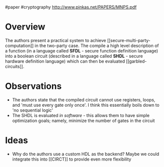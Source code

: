 #paper #cryptography 
http://www.pinkas.net/PAPERS/MNPS.pdf
# Overview
The authors present a practical system to achieve [[secure-multi-party-computation]] in the two-party case. The compile a high level description of a function (in a language called **SFDL** - secure function definition language) into a boolean circuit (described in a language called **SHDL** - secure hardware definition language) which can then be evaluated [[garbled-circuits]].
# Observations
- The authors state that the compiled circuit cannot use registers, loops, and 'must use every gate only once'. I think this essentially boils down to 'no sequential logic'
- The SHDL is evaluated *in software* - this allows them to have simple optimization goals; namely, minimize the number of gates in the circuit
# Ideas
- Why do the authors use a custom HDL as the backend? Maybe we could integrate this into [[CIRCT]] to provide even more flexibility
